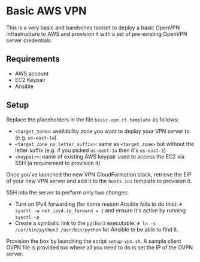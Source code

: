 # Basic AWS VPN

This is a very basic and barebones toolset to deploy a basic OpenVPN infrastructure to AWS and provision it with a set of pre-existing OpenVPN server credentials.

## Requirements

* AWS account
* EC2 Keypair
* Ansible

## Setup

Replace the placeholders in the file `basic-vpn.cf.template` as follows:

* `<target_zone>`: availability zone you want to deploy your VPN server to (e.g. `us-east-1a`)
* `<target_zone_no_letter_suffix>`: same as `<target_zone>` but without the letter suffix (e.g. if you picked `us-east-1a` then it's `us-east-1`)
* `<keypair>`: name of existing AWS keypair used to access the EC2 via SSH (a requirement to provision it)

Once you've launched the new VPN CloudFormation stack, retrieve the EIP of your new VPN server and add it to the `hosts.ini` template to provision it.

SSH into the server to perform only two changes:
* Turn on IPv4 forwarding (for some reason Ansible fails to do this): `# sysctl -w net.ipv4.ip_forward = 1` and ensure it's active by running `sysctl -p`
* Create a symbolic link to the `python3` executable: `# ln -s /usr/bin/python3 /usr/bin/python` for Ansible to be able to find it.

Provision the box by launching the script `setup-vpn.sh`. A sample client OVPN file is provided too where all you need to do is set the IP of the OVPN server.

